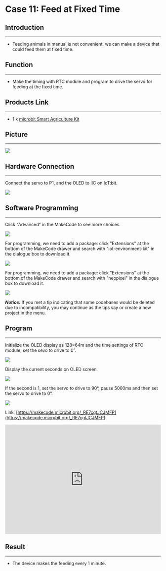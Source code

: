 # Case 11: Feed at Fixed Time


##  Introduction
---

- Feeding animals in manual is not convenient, we can make a device that could feed them at fixed time. 

##  Function
---
- Make the timing with RTC module and program to drive the servo for feeding at the fixed time. 

## Products Link
---
- 1 x [microbit Smart Agriculture Kit]()

## Picture
---
![](./images/microbit-Smart-Agriculture-Kit-case-01-02.png)

## Hardware Connection
---

Connect the servo to P1, and the OLED to IIC on IoT:bit. 

![](./images/microbit-Smart-Agriculture-Kit-case-11-03.png)

## Software Programming 

---

Click "Advanced" in the MakeCode to see more choices.

![](./images/microbit-Smart-Agriculture-Kit-case-01-04.png)

For programming, we need to add a package: click "Extensions" at the bottom of the MakeCode drawer and search with "iot-environment-kit" in the dialogue box to download it. 

![](./images/microbit-Smart-Agriculture-Kit-case-01-05.png)

For programming, we need to add a package: click "Extensions" at the bottom of the MakeCode drawer and search with "neopixel" in the dialogue box to download it. 

![](./images/microbit-Smart-Agriculture-Kit-case-01-06.png)

***Notice:*** If you met a tip indicating that some codebases would be deleted due to incompatibility, you may continue as the tips say or create a new project in the menu. 

## Program

---

Initialize the OLED display as 128×64m and the time settings of RTC module, set the sevo to drive to 0°.

![](./images/microbit-Smart-Agriculture-Kit-case-11-07.png)

Display the current seconds on OLED screen. 

![](./images/microbit-Smart-Agriculture-Kit-case-11-08.png)

If the second is 1, set the servo to drive to 90°, pause 5000ms and then set the servo to drive to 0°. 

![](./images/microbit-Smart-Agriculture-Kit-case-11-09.png)

Link: [https://makecode.microbit.org/_RE7cgtJCJMFP](https://makecode.microbit.org/_RE7cgtJCJMFP)

<div style="position:relative;height:0;padding-bottom:70%;overflow:hidden;">
<iframe style="position:absolute;top:0;left:0;width:100%;height:100%;" src="https://makecode.microbit.org/#pub:https://makecode.microbit.org/_RE7cgtJCJMFP" frameborder="0" sandbox="allow-popups allow-forms allow-scripts allow-same-origin">
</iframe>
</div>  


## Result
---
- The device makes the feeding every 1 minute. 
